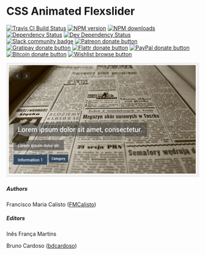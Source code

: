 # CSS Animated Flexslider

<!-- BADGES/ -->

<span class="badge-travisci"><a href="http://travis-ci.org/CalliTechDev/css-animated-flexslider" title="Check this project's build status on TravisCI"><img src="https://img.shields.io/travis/CalliTechDev/css-animated-flexslider/master.svg" alt="Travis CI Build Status" /></a></span>
<span class="badge-npmversion"><a href="https://npmjs.org/package/css-animated-flexslider" title="View this project on NPM"><img src="https://img.shields.io/npm/v/css-animated-flexslider.svg" alt="NPM version" /></a></span>
<span class="badge-npmdownloads"><a href="https://npmjs.org/package/css-animated-flexslider" title="View this project on NPM"><img src="https://img.shields.io/npm/dm/css-animated-flexslider.svg" alt="NPM downloads" /></a></span>
<span class="badge-daviddm"><a href="https://david-dm.org/CalliTechDev/css-animated-flexslider" title="View the status of this project's dependencies on DavidDM"><img src="https://img.shields.io/david/CalliTechDev/css-animated-flexslider.svg" alt="Dependency Status" /></a></span>
<span class="badge-daviddmdev"><a href="https://david-dm.org/CalliTechDev/css-animated-flexslider#info=devDependencies" title="View the status of this project's development dependencies on DavidDM"><img src="https://img.shields.io/david/dev/CalliTechDev/css-animated-flexslider.svg" alt="Dev Dependency Status" /></a></span>
<br class="badge-separator" />
<span class="badge-slackin"><a href="https://callitech.slack.com" title="Join this project's slack community"><img src="https://callitech.slack.com/badge.svg" alt="Slack community badge" /></a></span>
<span class="badge-patreon"><a href="http://patreon.com/CalliTechDev" title="Donate to this project using Patreon"><img src="https://img.shields.io/badge/patreon-donate-yellow.svg" alt="Patreon donate button" /></a></span>
<span class="badge-gratipay"><a href="https://www.gratipay.com/CalliTechDev" title="Donate weekly to this project using Gratipay"><img src="https://img.shields.io/badge/gratipay-donate-yellow.svg" alt="Gratipay donate button" /></a></span>
<span class="badge-flattr"><a href="http://flattr.com/thing/q219j5/balupton-on-Flattr" title="Donate to this project using Flattr"><img src="https://img.shields.io/badge/flattr-donate-yellow.svg" alt="Flattr donate button" /></a></span>
<span class="badge-paypal"><a href="#" title="Donate to this project using Paypal"><img src="https://img.shields.io/badge/paypal-donate-yellow.svg" alt="PayPal donate button" /></a></span>
<span class="badge-bitcoin"><a href="#" title="Donate once-off to this project using Bitcoin"><img src="https://img.shields.io/badge/bitcoin-donate-yellow.svg" alt="Bitcoin donate button" /></a></span>
<span class="badge-wishlist"><a href="#" title="Buy an item on our wishlist for us"><img src="https://img.shields.io/badge/wishlist-donate-yellow.svg" alt="Wishlist browse button" /></a></span>

<!-- /BADGES -->

![alt tag](assets/screenshot1.png "Slider Preview")

##### Authors

Francisco Maria Calisto ([FMCalisto](https://github.com/FMCalisto))

##### Editors

Inês França Martins

Bruno Cardoso ([bdcardoso](https://github.com/bdcardoso))
